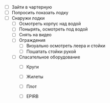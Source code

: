 - [ ] Зайти в чартерную
- [ ] Попросить показать лодку
- [ ] Снаружи лодки
	- [ ] Осмотреть корпус над водой
	- [ ] Понырять, осмотреть под водой
	- [ ] Снять на видео
	- [ ] Ограждения
		- [ ] Визуально осмотреть леера и стойки
		- [ ] Пошатать стойки рукой
	- [ ] Спасательное оборудование
		- [ ] Круги
		- [ ] Жилеты
		- [ ] Плот
		- [ ] EPIRB
		